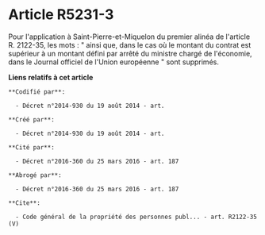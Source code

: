 # Article R5231-3

Pour l'application à Saint-Pierre-et-Miquelon du premier alinéa de l'article R. 2122-35, les mots : " ainsi que, dans le cas
où le montant du contrat est supérieur à un montant défini par arrêté du ministre chargé de l'économie, dans le Journal
officiel de l'Union européenne " sont supprimés.

**Liens relatifs à cet article**

	**Codifié par**:

	  - Décret n°2014-930 du 19 août 2014 - art.

	**Créé par**:

	  - Décret n°2014-930 du 19 août 2014 - art.

	**Cité par**:

	  - Décret n°2016-360 du 25 mars 2016 - art. 187

	**Abrogé par**:

	  - Décret n°2016-360 du 25 mars 2016 - art. 187

	**Cite**:

	  - Code général de la propriété des personnes publ... - art. R2122-35 (V)
